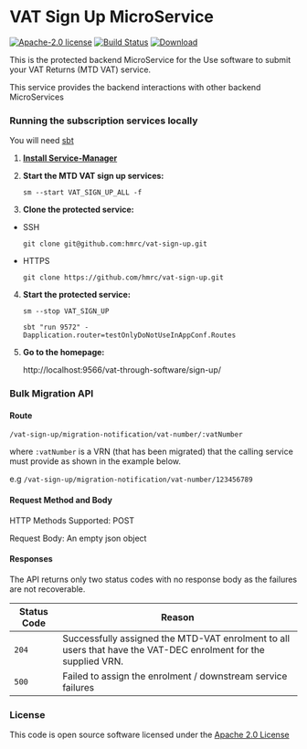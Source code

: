 VAT Sign Up MicroService
====================================
[![Apache-2.0 license](http://img.shields.io/badge/license-Apache-brightgreen.svg)](http://www.apache.org/licenses/LICENSE-2.0.html)
[![Build Status](https://travis-ci.org/hmrc/vat-sign-up.svg?branch=master)](https://travis-ci.org/hmrc/vat-sign-up) [ ![Download](https://api.bintray.com/packages/hmrc/releases/vat-sign-up/images/download.svg) ](https://bintray.com/hmrc/releases/vat-sign-up/_latestVersion)

This is the protected backend MicroService for the Use software to submit your VAT Returns (MTD VAT) service.

This service provides the backend interactions with other backend MicroServices

### Running the subscription services locally

You will need [sbt](http://www.scala-sbt.org/)

1) **[Install Service-Manager](https://github.com/hmrc/service-manager/wiki/Install#install-service-manager)**


2) **Start the MTD VAT sign up services:**

   `sm --start VAT_SIGN_UP_ALL -f`


3) **Clone the protected service:**

  - SSH

     `git clone git@github.com:hmrc/vat-sign-up.git`

  - HTTPS

     `git clone https://github.com/hmrc/vat-sign-up.git`


4) **Start the protected service:**
   
   `sm --stop VAT_SIGN_UP`

   `sbt "run 9572" -Dapplication.router=testOnlyDoNotUseInAppConf.Routes`
   

5) **Go to the homepage:**

   http://localhost:9566/vat-through-software/sign-up/
   
### Bulk Migration API

#### Route
 
`/vat-sign-up/migration-notification/vat-number/:vatNumber`

where `:vatNumber` is a VRN (that has been migrated) that the calling service must provide as shown in the example below.

e.g `/vat-sign-up/migration-notification/vat-number/123456789`

#### Request Method and Body

HTTP Methods Supported: POST

Request Body: An empty json object

#### Responses

The API returns only two status codes with no response body as the failures are not recoverable.

|Status Code | Reason
|------------| -----------------
| ```204```  | Successfully assigned the MTD-VAT enrolment to all users that have the VAT-DEC enrolment for the supplied VRN.
| ```500```  | Failed to assign the enrolment / downstream service failures

### License

This code is open source software licensed under the [Apache 2.0 License]("http://www.apache.org/licenses/LICENSE-2.0.html" )
